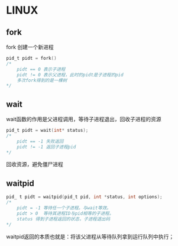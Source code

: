 # LINUX

## fork

fork 创建一个新进程

```c
pid_t pidt = fork() 
/*
	pidt == 0 表示子进程
	pidt != 0 表示父进程，此时的pidt是子进程的pid
	多次fork得到的是一棵树
*/
```

## wait

wait函数的作用是父进程调用，等待子进程退出，回收子进程的资源

```c
pid_t pidt = wait(int* status);
/*
	pidt == -1 失败返回
	pidt != -1 返回子进程pid
*/
```

回收资源，避免僵尸进程

## waitpid

```c
pid_ t pidt = waitpid(pid_t pid, int *status, int options);
/*
	pidt = -1 等待任一个子进程。与wait等效。
	pidt > 0  等待其进程ID与pid相等的子进程。
	status 得到子进程返回的状态，子进程退出码
*/
```

waitpid返回的本质也就是：将该父进程从等待队列拿到运行队列中执行；